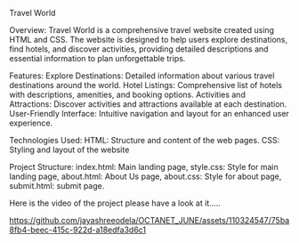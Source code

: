 Travel World

Overview: 
Travel World is a comprehensive travel website created using HTML and CSS. The website is designed to help users explore destinations, find hotels, and discover activities, providing detailed descriptions and essential information to plan unforgettable trips.

Features: 
Explore Destinations: Detailed information about various travel destinations around the world.
Hotel Listings: Comprehensive list of hotels with descriptions, amenities, and booking options.
Activities and Attractions: Discover activities and attractions available at each destination.
User-Friendly Interface: Intuitive navigation and layout for an enhanced user experience.

Technologies Used: 
HTML: Structure and content of the web pages.
CSS: Styling and layout of the website

Project Structure: 
index.html: Main landing page,
style.css: Style for main landing page,
about.html: About Us page,
about.css: Style for about page,
submit.html: submit page.

Here is the video of the project please have a look at it.....

https://github.com/jayashreeodela/OCTANET_JUNE/assets/110324547/75ba8fb4-beec-415c-922d-a18edfa3d6c1


